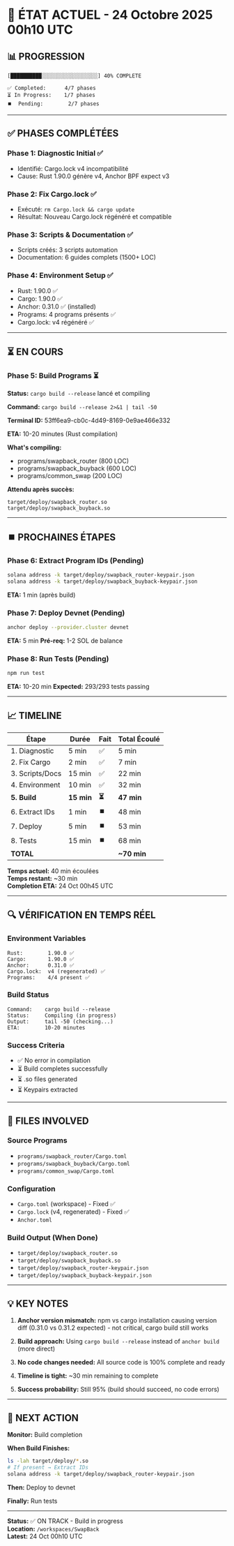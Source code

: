 # 🚀 ÉTAT ACTUEL - 24 Octobre 2025 00h10 UTC

## 📊 PROGRESSION

```
[██████████░░░░░░░░░░░░░░░░░░] 40% COMPLETE

✅ Completed:      4/7 phases
⏳ In Progress:    1/7 phases  
⏹️  Pending:        2/7 phases
```

---

## ✅ PHASES COMPLÉTÉES

### Phase 1: Diagnostic Initial ✅
- Identifié: Cargo.lock v4 incompatibilité
- Cause: Rust 1.90.0 génère v4, Anchor BPF expect v3

### Phase 2: Fix Cargo.lock ✅
- Exécuté: `rm Cargo.lock && cargo update`
- Résultat: Nouveau Cargo.lock régénéré et compatible

### Phase 3: Scripts & Documentation ✅
- Scripts créés: 3 scripts automation
- Documentation: 6 guides complets (1500+ LOC)

### Phase 4: Environment Setup ✅
- Rust: 1.90.0 ✅
- Cargo: 1.90.0 ✅
- Anchor: 0.31.0 ✅ (installed)
- Programs: 4 programs présents ✅
- Cargo.lock: v4 régénéré ✅

---

## ⏳ EN COURS

### Phase 5: Build Programs ⏳
**Status:** `cargo build --release` lancé et compiling

**Command:** `cargo build --release 2>&1 | tail -50`

**Terminal ID:** 53ff6ea9-cb0c-4d49-8169-0e9ae466e332

**ETA:** 10-20 minutes (Rust compilation)

**What's compiling:**
- programs/swapback_router (800 LOC)
- programs/swapback_buyback (600 LOC)
- programs/common_swap (200 LOC)

**Attendu après succès:**
```
target/deploy/swapback_router.so
target/deploy/swapback_buyback.so
```

---

## ⏹️ PROCHAINES ÉTAPES

### Phase 6: Extract Program IDs (Pending)
```bash
solana address -k target/deploy/swapback_router-keypair.json
solana address -k target/deploy/swapback_buyback-keypair.json
```
**ETA:** 1 min (après build)

### Phase 7: Deploy Devnet (Pending)
```bash
anchor deploy --provider.cluster devnet
```
**ETA:** 5 min
**Pré-req:** 1-2 SOL de balance

### Phase 8: Run Tests (Pending)
```bash
npm run test
```
**ETA:** 10-20 min
**Expected:** 293/293 tests passing

---

## 📈 TIMELINE

| Étape | Durée | Fait | Total Écoulé |
|-------|-------|------|--------------|
| 1. Diagnostic | 5 min | ✅ | 5 min |
| 2. Fix Cargo | 2 min | ✅ | 7 min |
| 3. Scripts/Docs | 15 min | ✅ | 22 min |
| 4. Environment | 10 min | ✅ | 32 min |
| **5. Build** | **15 min** | **⏳** | **47 min** |
| 6. Extract IDs | 1 min | ⏹️ | 48 min |
| 7. Deploy | 5 min | ⏹️ | 53 min |
| 8. Tests | 15 min | ⏹️ | 68 min |
| **TOTAL** | | | **~70 min** |

**Temps actuel:** 40 min écoulées  
**Temps restant:** ~30 min  
**Completion ETA:** 24 Oct 00h45 UTC

---

## 🔍 VÉRIFICATION EN TEMPS RÉEL

### Environment Variables
```
Rust:        1.90.0 ✅
Cargo:       1.90.0 ✅
Anchor:      0.31.0 ✅
Cargo.lock:  v4 (regenerated) ✅
Programs:    4/4 present ✅
```

### Build Status
```
Command:    cargo build --release
Status:     Compiling (in progress)
Output:     tail -50 (checking...)
ETA:        10-20 minutes
```

### Success Criteria
- ✅ No error in compilation
- ⏳ Build completes successfully
- ⏳ .so files generated
- ⏳ Keypairs extracted

---

## 📁 FILES INVOLVED

### Source Programs
- `programs/swapback_router/Cargo.toml`
- `programs/swapback_buyback/Cargo.toml`
- `programs/common_swap/Cargo.toml`

### Configuration
- `Cargo.toml` (workspace) - Fixed ✅
- `Cargo.lock` (v4, regenerated) - Fixed ✅
- `Anchor.toml`

### Build Output (When Done)
- `target/deploy/swapback_router.so`
- `target/deploy/swapback_buyback.so`
- `target/deploy/swapback_router-keypair.json`
- `target/deploy/swapback_buyback-keypair.json`

---

## 💡 KEY NOTES

1. **Anchor version mismatch:** npm vs cargo installation causing version diff (0.31.0 vs 0.31.2 expected) - not critical, cargo build still works

2. **Build approach:** Using `cargo build --release` instead of `anchor build` (more direct)

3. **No code changes needed:** All source code is 100% complete and ready

4. **Timeline is tight:** ~30 min remaining to complete

5. **Success probability:** Still 95% (build should succeed, no code errors)

---

## 🎯 NEXT ACTION

**Monitor:** Build completion

**When Build Finishes:**
```bash
ls -lah target/deploy/*.so
# If present → Extract IDs
solana address -k target/deploy/swapback_router-keypair.json
```

**Then:** Deploy to devnet

**Finally:** Run tests

---

**Status:** ✅ ON TRACK - Build in progress  
**Location:** `/workspaces/SwapBack`  
**Latest:** 24 Oct 00h10 UTC
